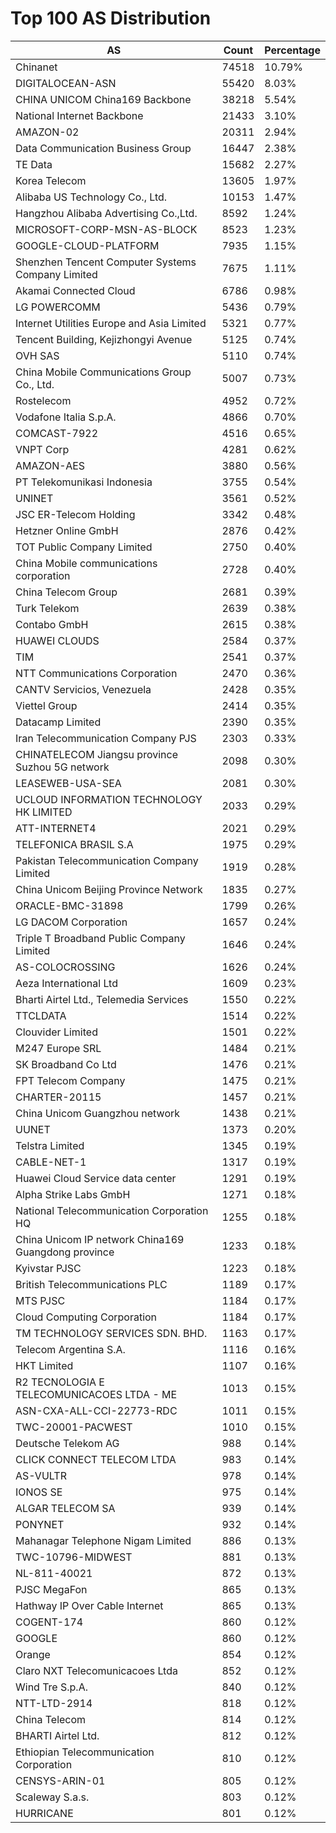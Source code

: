 # Top 100 AS Distribution
| AS | Count | Percentage |
|----|----|----|
| Chinanet | 74518 | 10.79% |
| DIGITALOCEAN-ASN | 55420 | 8.03% |
| CHINA UNICOM China169 Backbone | 38218 | 5.54% |
| National Internet Backbone | 21433 | 3.10% |
| AMAZON-02 | 20311 | 2.94% |
| Data Communication Business Group | 16447 | 2.38% |
| TE Data | 15682 | 2.27% |
| Korea Telecom | 13605 | 1.97% |
| Alibaba US Technology Co., Ltd. | 10153 | 1.47% |
| Hangzhou Alibaba Advertising Co.,Ltd. | 8592 | 1.24% |
| MICROSOFT-CORP-MSN-AS-BLOCK | 8523 | 1.23% |
| GOOGLE-CLOUD-PLATFORM | 7935 | 1.15% |
| Shenzhen Tencent Computer Systems Company Limited | 7675 | 1.11% |
| Akamai Connected Cloud | 6786 | 0.98% |
| LG POWERCOMM | 5436 | 0.79% |
| Internet Utilities Europe and Asia Limited | 5321 | 0.77% |
| Tencent Building, Kejizhongyi Avenue | 5125 | 0.74% |
| OVH SAS | 5110 | 0.74% |
| China Mobile Communications Group Co., Ltd. | 5007 | 0.73% |
| Rostelecom | 4952 | 0.72% |
| Vodafone Italia S.p.A. | 4866 | 0.70% |
| COMCAST-7922 | 4516 | 0.65% |
| VNPT Corp | 4281 | 0.62% |
| AMAZON-AES | 3880 | 0.56% |
| PT Telekomunikasi Indonesia | 3755 | 0.54% |
| UNINET | 3561 | 0.52% |
| JSC ER-Telecom Holding | 3342 | 0.48% |
| Hetzner Online GmbH | 2876 | 0.42% |
| TOT Public Company Limited | 2750 | 0.40% |
| China Mobile communications corporation | 2728 | 0.40% |
| China Telecom Group | 2681 | 0.39% |
| Turk Telekom | 2639 | 0.38% |
| Contabo GmbH | 2615 | 0.38% |
| HUAWEI CLOUDS | 2584 | 0.37% |
| TIM | 2541 | 0.37% |
| NTT Communications Corporation | 2470 | 0.36% |
| CANTV Servicios, Venezuela | 2428 | 0.35% |
| Viettel Group | 2414 | 0.35% |
| Datacamp Limited | 2390 | 0.35% |
| Iran Telecommunication Company PJS | 2303 | 0.33% |
| CHINATELECOM Jiangsu province Suzhou 5G network | 2098 | 0.30% |
| LEASEWEB-USA-SEA | 2081 | 0.30% |
| UCLOUD INFORMATION TECHNOLOGY HK LIMITED | 2033 | 0.29% |
| ATT-INTERNET4 | 2021 | 0.29% |
| TELEFONICA BRASIL S.A | 1975 | 0.29% |
| Pakistan Telecommunication Company Limited | 1919 | 0.28% |
| China Unicom Beijing Province Network | 1835 | 0.27% |
| ORACLE-BMC-31898 | 1799 | 0.26% |
| LG DACOM Corporation | 1657 | 0.24% |
| Triple T Broadband Public Company Limited | 1646 | 0.24% |
| AS-COLOCROSSING | 1626 | 0.24% |
| Aeza International Ltd | 1609 | 0.23% |
| Bharti Airtel Ltd., Telemedia Services | 1550 | 0.22% |
| TTCLDATA | 1514 | 0.22% |
| Clouvider Limited | 1501 | 0.22% |
| M247 Europe SRL | 1484 | 0.21% |
| SK Broadband Co Ltd | 1476 | 0.21% |
| FPT Telecom Company | 1475 | 0.21% |
| CHARTER-20115 | 1457 | 0.21% |
| China Unicom Guangzhou network | 1438 | 0.21% |
| UUNET | 1373 | 0.20% |
| Telstra Limited | 1345 | 0.19% |
| CABLE-NET-1 | 1317 | 0.19% |
| Huawei Cloud Service data center | 1291 | 0.19% |
| Alpha Strike Labs GmbH | 1271 | 0.18% |
| National Telecommunication Corporation HQ | 1255 | 0.18% |
| China Unicom IP network China169 Guangdong province | 1233 | 0.18% |
| Kyivstar PJSC | 1223 | 0.18% |
| British Telecommunications PLC | 1189 | 0.17% |
| MTS PJSC | 1184 | 0.17% |
| Cloud Computing Corporation | 1184 | 0.17% |
| TM TECHNOLOGY SERVICES SDN. BHD. | 1163 | 0.17% |
| Telecom Argentina S.A. | 1116 | 0.16% |
| HKT Limited | 1107 | 0.16% |
| R2 TECNOLOGIA E TELECOMUNICACOES LTDA - ME | 1013 | 0.15% |
| ASN-CXA-ALL-CCI-22773-RDC | 1011 | 0.15% |
| TWC-20001-PACWEST | 1010 | 0.15% |
| Deutsche Telekom AG | 988 | 0.14% |
| CLICK CONNECT TELECOM LTDA | 983 | 0.14% |
| AS-VULTR | 978 | 0.14% |
| IONOS SE | 975 | 0.14% |
| ALGAR TELECOM SA | 939 | 0.14% |
| PONYNET | 932 | 0.14% |
| Mahanagar Telephone Nigam Limited | 886 | 0.13% |
| TWC-10796-MIDWEST | 881 | 0.13% |
| NL-811-40021 | 872 | 0.13% |
| PJSC MegaFon | 865 | 0.13% |
| Hathway IP Over Cable Internet | 865 | 0.13% |
| COGENT-174 | 860 | 0.12% |
| GOOGLE | 860 | 0.12% |
| Orange | 854 | 0.12% |
| Claro NXT Telecomunicacoes Ltda | 852 | 0.12% |
| Wind Tre S.p.A. | 840 | 0.12% |
| NTT-LTD-2914 | 818 | 0.12% |
| China Telecom | 814 | 0.12% |
| BHARTI Airtel Ltd. | 812 | 0.12% |
| Ethiopian Telecommunication Corporation | 810 | 0.12% |
| CENSYS-ARIN-01 | 805 | 0.12% |
| Scaleway S.a.s. | 803 | 0.12% |
| HURRICANE | 801 | 0.12% |
